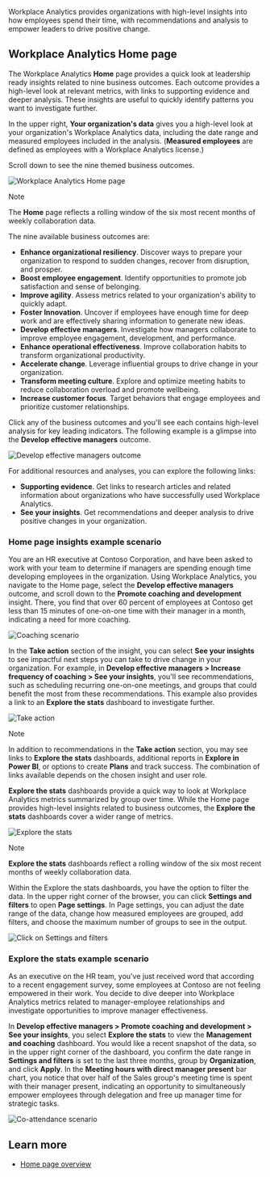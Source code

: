 Workplace Analytics provides organizations with high-level insights into how employees spend their time, with recommendations and analysis to empower leaders to drive positive change.

## Workplace Analytics Home page

The Workplace Analytics **Home** page provides a quick look at leadership ready insights related to nine business outcomes. Each outcome provides a high-level look at relevant metrics, with links to supporting evidence and deeper analysis. These insights are useful to quickly identify patterns you want to investigate further.

In the upper right, **Your organization's data** gives you a high-level look at your organization's Workplace Analytics data, including the date range and measured employees included in the analysis. (**Measured employees** are defined as employees with a Workplace Analytics license.)

Scroll down to see the nine themed business outcomes.

![Workplace Analytics Home page](../media/home-page.png)

> [!NOTE]
> The **Home** page reflects a rolling window of the six most recent months of weekly collaboration data.

The nine available business outcomes are:

- **Enhance organizational resiliency**. Discover ways to prepare your organization to respond to sudden changes, recover from disruption, and prosper.
- **Boost employee engagement**. Identify opportunities to promote job satisfaction and sense of belonging.
- **Improve agility**. Assess metrics related to your organization's ability to quickly adapt.
- **Foster Innovation**. Uncover if employees have enough time for deep work and are effectively sharing information to generate new ideas.
- **Develop effective managers**. Investigate how managers collaborate to improve employee engagement, development, and performance.
- **Enhance operational effectiveness**. Improve collaboration habits to transform organizational productivity.
- **Accelerate change**. Leverage influential groups to drive change in your organization.
- **Transform meeting culture**. Explore and optimize meeting habits to reduce collaboration overload and promote wellbeing.
- **Increase customer focus**. Target behaviors that engage employees and prioritize customer relationships.

Click any of the business outcomes and you'll see each contains high-level analysis for key leading indicators. The following example is a glimpse into the **Develop effective managers** outcome.

![Develop effective managers outcome](../media/develop-manager.png)

For additional resources and analyses, you can explore the following links:

- **Supporting evidence**. Get links to research articles and related information about organizations who have successfully used Workplace Analytics.
- **See your insights**. Get recommendations and deeper analysis to drive positive changes in your organization.

### Home page insights example scenario

You are an HR executive at Contoso Corporation, and have been asked to work with your team to determine if managers are spending enough time developing employees in the organization. Using Workplace Analytics, you navigate to the Home page, select the **Develop effective managers** outcome, and scroll down to the **Promote coaching and development** insight. There, you find that over 60 percent of employees at Contoso get less than 15 minutes of one-on-one time with their manager in a month, indicating a need for more coaching.

![Coaching scenario](../media/coaching-scenarios.png)

In the **Take action** section of the insight, you can select **See your insights** to see impactful next steps you can take to drive change in your organization. For example, in **Develop effective managers > Increase frequency of coaching > See your insights**, you'll see recommendations, such as scheduling recurring one-on-one meetings, and groups that could benefit the most from these recommendations. This example also provides a link to an **Explore the stats** dashboard to investigate further.

![Take action](../media/take-action-to-best-practice.png)

> [!NOTE]
> In addition to recommendations in the **Take action** section, you may see links to **Explore the stats** dashboards, additional reports in **Explore in Power BI**, or options to create **Plans** and track success. The combination of links available depends on the chosen insight and user role.

**Explore the stats** dashboards provide a quick way to look at Workplace Analytics metrics summarized by group over time. While the Home page provides high-level insights related to business outcomes, the **Explore the stats** dashboards cover a wider range of metrics. 

![Explore the stats](../media/explore-stats.png)

> [!NOTE]
> **Explore the stats** dashboards reflect a rolling window of the six most recent months of weekly collaboration data.

Within the Explore the stats dashboards, you have the option to filter the data. In the upper right corner of the browser, you can click **Settings and filters** to open **Page settings**. In Page settings, you can adjust the date range of the data, change how measured employees are grouped, add filters, and choose the maximum number of groups to see in the output.

![Click on Settings and filters](../media/settings-filters.png)

### Explore the stats example scenario

As an executive on the HR team, you've just received word that according to a recent engagement survey, some employees at Contoso are not feeling empowered in their work. You decide to dive deeper into Workplace Analytics metrics related to manager-employee relationships and investigate opportunities to improve manager effectiveness.

In **Develop effective managers > Promote coaching and development > See your insights**, you select **Explore the stats** to view the **Management and coaching** dashboard. You would like a recent snapshot of the data, so in the upper right corner of the dashboard, you confirm the date range in **Settings and filters** is set to the last three months, group by **Organization**, and click **Apply**. In the **Meeting hours with direct manager present** bar chart, you notice that over half of the Sales group's meeting time is spent with their manager present, indicating an opportunity to simultaneously empower employees through delegation and free up manager time for strategic tasks.

![Co-attendance scenario](../media/co-attendance-scenario.png)

## Learn more

- [Home page overview](/workplace-analytics/use/insights?azure-portal=true)
